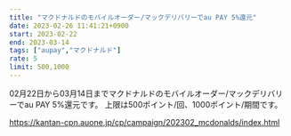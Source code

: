 ```yaml
---
title: "マクドナルドのモバイルオーダー/マックデリバリーでau PAY 5%還元"
date: 2023-02-26 11:41:21+0900
start: 2023-02-22
end: 2023-03-14
tags: ["aupay","マクドナルド"]
rate: 5
limit: 500,1000
---
```


02月22日から03月14日までマクドナルドのモバイルオーダー/マックデリバリーでau PAY 5%還元です。
上限は500ポイント/回、1000ポイント/期間です。

https://kantan-cpn.auone.jp/cp/campaign/202302_mcdonalds/index.html
